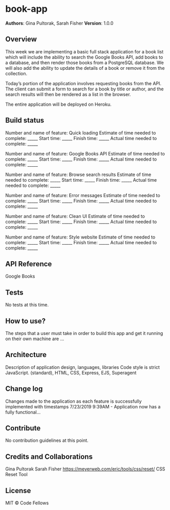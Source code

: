 # book-app

**Authors**: Gina Pultorak, Sarah Fisher
**Version**: 1.0.0

## Overview
This week we are implementing a basic full stack application for a book list which will include the ability to search the Google Books API, add books to a database, and then render those books from a PostgreSQL database. We will also add the ability to update the details of a book or remove it from the collection.

Today’s portion of the application involves requesting books from the API. The client can submit a form to search for a book by title or author, and the search results will then be rendered as a list in the browser.

The entire application will be deployed on Heroku.

## Build status
Number and name of feature: Quick loading
Estimate of time needed to complete: _____
Start time: _____
Finish time: _____
Actual time needed to complete: _____

Number and name of feature: Google Books API
Estimate of time needed to complete: _____
Start time: _____
Finish time: _____
Actual time needed to complete: _____

Number and name of feature: Browse search results
Estimate of time needed to complete: _____
Start time: _____
Finish time: _____
Actual time needed to complete: _____

Number and name of feature: Error messages
Estimate of time needed to complete: _____
Start time: _____
Finish time: _____
Actual time needed to complete: _____

Number and name of feature: Clean UI
Estimate of time needed to complete: _____
Start time: _____
Finish time: _____
Actual time needed to complete: _____

Number and name of feature: Style website
Estimate of time needed to complete: _____
Start time: _____
Finish time: _____
Actual time needed to complete: _____

## API Reference
Google Books

## Tests
No tests at this time. 

## How to use?
The steps that a user must take in order to build this app and get it running on their own machine are ...

## Architecture
Description of application design, languages, libraries
Code style is strict JavaScript. (standard), HTML, CSS, Express, EJS, Superagent

## Change log
Changes made to the application as each feature is successfully implemented with timestamps
7/23/2019 9:39AM - Application now has a fully functional...

## Contribute
No contribution guidelines at this point. 

## Credits and Collaborations
Gina Pultorak 
Sarah Fisher 
https://meyerweb.com/eric/tools/css/reset/ CSS Reset Tool

## License
MIT © Code Fellows
